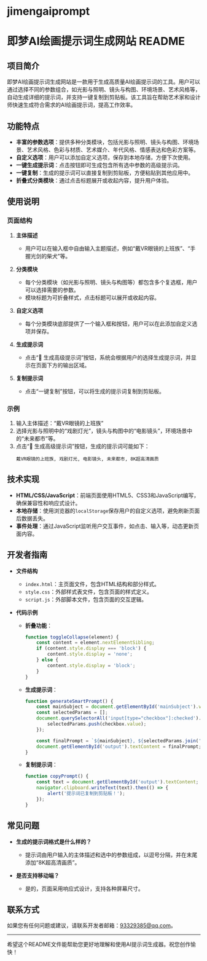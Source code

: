 # jimengaiprompt

# 即梦AI绘画提示词生成网站 README

## 项目简介
即梦AI绘画提示词生成网站是一款用于生成高质量AI绘画提示词的工具。用户可以通过选择不同的参数组合，如光影与照明、镜头与构图、环境场景、艺术风格等，自动生成详细的提示词，并支持一键复制到剪贴板。该工具旨在帮助艺术家和设计师快速生成符合需求的AI绘画提示词，提高工作效率。

## 功能特点
- **丰富的参数选项**：提供多种分类模块，包括光影与照明、镜头与构图、环境场景、艺术风格、色彩与材质、艺术媒介、年代风格、情感表达和色彩方案等。
- **自定义选项**：用户可以添加自定义选项，保存到本地存储，方便下次使用。
- **一键生成提示词**：点击按钮即可生成包含所有选中参数的高级提示词。
- **一键复制**：生成的提示词可以直接复制到剪贴板，方便粘贴到其他应用中。
- **折叠式分类模块**：通过点击标题展开或收起内容，提升用户体验。

## 使用说明

### 页面结构
1. **主体描述**
   - 用户可以在输入框中自由输入主题描述，例如“戴VR眼镜的上班族”、“手握光剑的柴犬”等。

2. **分类模块**
   - 每个分类模块（如光影与照明、镜头与构图等）都包含多个复选框，用户可以选择需要的参数。
   - 模块标题为可折叠样式，点击标题可以展开或收起内容。

3. **自定义选项**
   - 每个分类模块底部提供了一个输入框和按钮，用户可以在此添加自定义选项并保存。

4. **生成提示词**
   - 点击“🚀 生成高级提示词”按钮，系统会根据用户的选择生成提示词，并显示在页面下方的输出区域。

5. **复制提示词**
   - 点击“一键复制”按钮，可以将生成的提示词复制到剪贴板。

### 示例
1. 输入主体描述：“戴VR眼镜的上班族”
2. 选择光影与照明中的“戏剧灯光”，镜头与构图中的“电影镜头”，环境场景中的“未来都市”等。
3. 点击“🚀 生成高级提示词”按钮，生成的提示词可能如下：
   ```
   戴VR眼镜的上班族, 戏剧灯光, 电影镜头, 未来都市, 8K超高清画质
   ```

## 技术实现
- **HTML/CSS/JavaScript**：前端页面使用HTML5、CSS3和JavaScript编写，确保兼容性和响应式设计。
- **本地存储**：使用浏览器的`localStorage`保存用户的自定义选项，避免刷新页面后数据丢失。
- **事件处理**：通过JavaScript监听用户交互事件，如点击、输入等，动态更新页面内容。

## 开发者指南
- **文件结构**
  - `index.html`：主页面文件，包含HTML结构和部分样式。
  - `style.css`：外部样式表文件，包含页面的样式定义。
  - `script.js`：外部脚本文件，包含页面的交互逻辑。

- **代码示例**
  - **折叠功能**：
    ```javascript
    function toggleCollapse(element) {
        const content = element.nextElementSibling;
        if (content.style.display === 'block') {
            content.style.display = 'none';
        } else {
            content.style.display = 'block';
        }
    }
    ```

  - **生成提示词**：
    ```javascript
    function generateSmartPrompt() {
        const mainSubject = document.getElementById('mainSubject').value;
        const selectedParams = [];
        document.querySelectorAll('input[type="checkbox"]:checked').forEach(checkbox => {
            selectedParams.push(checkbox.value);
        });

        const finalPrompt = `${mainSubject}, ${selectedParams.join(', ')}, 8K超高清画质`;
        document.getElementById('output').textContent = finalPrompt;
    }
    ```

  - **复制提示词**：
    ```javascript
    function copyPrompt() {
        const text = document.getElementById('output').textContent;
        navigator.clipboard.writeText(text).then(() => {
            alert('提示词已复制到剪贴板！');
        });
    }
    ```

## 常见问题

- **生成的提示词格式是什么样的？**
  - 提示词由用户输入的主体描述和选中的参数组成，以逗号分隔，并在末尾添加“8K超高清画质”。

- **是否支持移动端？**
  - 是的，页面采用响应式设计，支持各种屏幕尺寸。

## 联系方式
如果您有任何问题或建议，请联系开发者邮箱：93329385@qq.com。

---

希望这个README文件能帮助您更好地理解和使用AI提示词生成器。祝您创作愉快！
